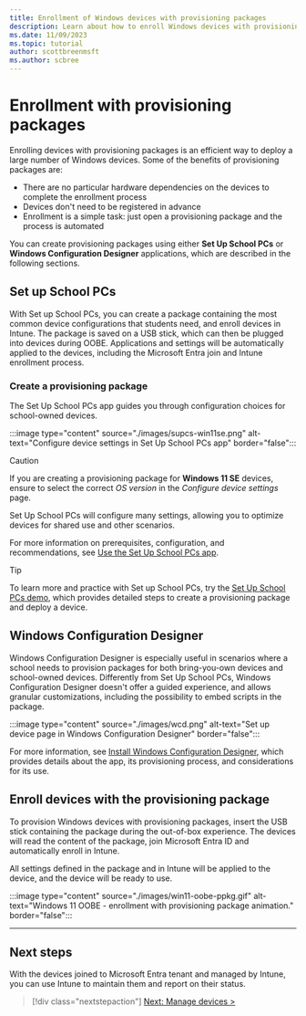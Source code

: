 ```yaml
---
title: Enrollment of Windows devices with provisioning packages
description: Learn about how to enroll Windows devices with provisioning packages using SUSPCs and Windows Configuration Designer.
ms.date: 11/09/2023
ms.topic: tutorial
author: scottbreenmsft
ms.author: scbree
---
```


# Enrollment with provisioning packages

Enrolling devices with provisioning packages is an efficient way to deploy a large number of Windows devices. Some of the benefits of provisioning packages are:

- There are no particular hardware dependencies on the devices to complete the enrollment process
- Devices don't need to be registered in advance
- Enrollment is a simple task: just open a provisioning package and the process is automated

You can create provisioning packages using either **Set Up School PCs** or **Windows Configuration Designer** applications, which are described in the following sections.

## Set up School PCs

With Set up School PCs, you can create a package containing the most common device configurations that students need, and enroll devices in Intune. The package is saved on a USB stick, which can then be plugged into devices during OOBE. Applications and settings will be automatically applied to the devices, including the Microsoft Entra join and Intune enrollment process.

### Create a provisioning package

The Set Up School PCs app guides you through configuration choices for school-owned devices.

:::image type="content" source="./images/supcs-win11se.png" alt-text="Configure device settings in Set Up School PCs app" border="false":::

> [!CAUTION]
> If you are creating a provisioning package for **Windows 11 SE** devices, ensure to select the correct *OS version* in the *Configure device settings* page.

Set Up School PCs will configure many settings, allowing you to optimize devices for shared use and other scenarios.

For more information on prerequisites, configuration, and recommendations, see [Use the Set Up School PCs app][EDU-1].

> [!TIP]
> To learn more and practice with Set up School PCs, try the <a href="https://www.microsoft.com/en-us/education/interactive-demos/enroll-devices-at-scale" target="_blank"><u>Set Up School PCs demo</u></a>, which provides detailed steps to create a provisioning package and deploy a device.
## Windows Configuration Designer

Windows Configuration Designer is especially useful in scenarios where a school needs to provision packages for both bring-you-own devices and school-owned devices. Differently from Set Up School PCs, Windows Configuration Designer doesn't offer a guided experience, and allows granular customizations, including the possibility to embed scripts in the package.

:::image type="content" source="./images/wcd.png" alt-text="Set up device page in Windows Configuration Designer" border="false":::

For more information, see [Install Windows Configuration Designer][WIN-1], which provides details about the app, its provisioning process, and considerations for its use.

## Enroll devices with the provisioning package

To provision Windows devices with provisioning packages, insert the USB stick containing the package during the out-of-box experience. The devices will read the content of the package, join Microsoft Entra ID and automatically enroll in Intune.

All settings defined in the package and in Intune will be applied to the device, and the device will be ready to use.

:::image type="content" source="./images/win11-oobe-ppkg.gif" alt-text="Windows 11 OOBE - enrollment with provisioning package animation." border="false":::

---

## Next steps

With the devices joined to Microsoft Entra tenant and managed by Intune, you can use Intune to maintain them and report on their status.

> [!div class="nextstepaction"]
> [Next: Manage devices >](manage-overview.md)

<!-- Reference links in article -->

[EDU-1]: /education/windows/use-set-up-school-pcs-app

[WIN-1]: /windows/configuration/provisioning-packages/provisioning-install-icd
